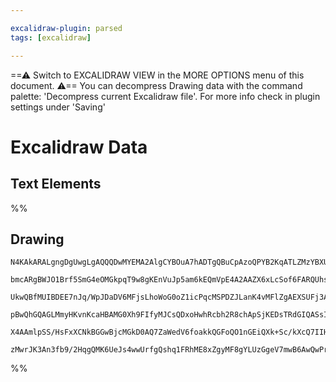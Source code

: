 ```yaml
---

excalidraw-plugin: parsed
tags: [excalidraw]

---
```

==⚠  Switch to EXCALIDRAW VIEW in the MORE OPTIONS menu of this document. ⚠== You can decompress Drawing data with the command palette: 'Decompress current Excalidraw file'. For more info check in plugin settings under 'Saving'


# Excalidraw Data

## Text Elements
%%
## Drawing
```compressed-json
N4KAkARALgngDgUwgLgAQQQDwMYEMA2AlgCYBOuA7hADTgQBuCpAzoQPYB2KqATLZMzYBXUtiRoIACyhQ4zZAHoFAc0JRJQgEYA6bGwC2CgF7N6hbEcK4OCtptbErHALRY8RMpWdx8Q1TdIEfARcZgRmBShcZQUebQAObQBmGjoghH0EDihmbgBtcDBQMBKIEm4IAElKhABOIQAzABYAdTYAGXCG3AAFADlCAHZmOAANVJLIWEQKwOwojmVgidLM

bmcARgBWJO1Brf5SmG4eOMGkpqT9w8gKEnVuJp5am6kEQmVpE4A2AAZX6xLcSof6FARQUhsADWCAAwmx8GxSBUAMQbBDo9ErSCaXDYKHKSFCDjEeGI5ESCHWEa4QLZbEQBqEfD4ADKsGWEkEHgZzAh0IQLXukhOrz5kJh7JgnPQ3PKryJnw44VyaA2rzYcDxamOat+oMmEEJwjglWIqtQeQAuq8GuRMmbuBwhCzXoQSVgKrhfgyiSTlcwLcVDdNg

UkwQBfMUIBDEE7nJq/WpJDaDV6MFjsLhoWoG0oZ1icPqcMSPDZJLanK4vMFlZgAEXSUFj3AhQgQr00whJAFFgplshbna7a0I4MRcM242rzrUmvFfucNrUeOra0QOFCnS78K9EfiW2huvgwoUI+AbXRcHA4OzJ8Dg9BJBlgRAiJ8oCsGIQEBQAEJ4gSfqkgiSKog0EGQV+2AiHSUCVM2+jshKcKgRS6BohiWHQbBWTwYhAH4saxIgeSFRUhwNJwTh

pBwQhGQAGLMmyHKvnKcaHBAMG0Xh9FIfyMJCsQDxoHwhRcbh2R8chApSjKEDsTRdGIQASsISoqtwa6lNxykZAA8lq2A6lp+qcbpvGIQxnBQAxuD6MyuqoAc4kWVJVk2ayhBGMCPB5hJPHuRkAAqWBQAAgu+2boMEDSfuZkn4Rkd6kBFtFsBQz64NOqDDrurmJXxPYkuF6WZSEOUQLSkJUAlgVJfopU1cF8CvsBX7MNgkIsuMaDfDw3zaDwLmlJ13

X4AAmlpSS/HsFxXCNkBGGwBjcMGkD0AQ7ZaWedV6foakkQGFoQO1nGEiQXk+Sc/kXcQ7IIHA3CLUapAkAAsmwxAIMVuCaMEOXHmE51vaRYFoOtEB/gilWkMouIABSrmmvCptQqMo7NWwAJQMipCDKC6tKzPDuBIzN6M8BTvDU1juO7QV9UyTChlQFmQ47pxdr2Qg+Mem9ixrbWWR/QDrakO2rzYEQT1oG2Ha1hwPPi5LtbCFAG7AvLDOlHYABWCD

zMwrJK3An3fb9/2HqgQMK6UeJs4wwUrfgQshq1FRhME8xZgyMF8gYLUzGgeV7mwB6AwQwPrqEEU+07LvbiyZ7gFGdBMsEQbnhGQA
```
%%